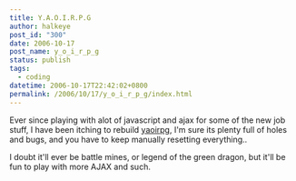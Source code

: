 ```yaml
---
title: Y.A.O.I.R.P.G
author: halkeye
post_id: "300"
date: 2006-10-17
post_name: y_o_i_r_p_g
status: publish
tags:
  - coding
datetime: 2006-10-17T22:42:02+0800
permalink: /2006/10/17/y_o_i_r_p_g/index.html
---
```


Ever since playing with alot of javascript and ajax for some of the new job stuff, I have been itching to rebuild [yaoirpg](https://web.archive.org/web/20080517013807/http://yaoirpg.halkeye.net:80/), I'm sure its plenty full of holes and bugs, and you have to keep manually resetting everything..




I doubt it'll ever be battle mines, or legend of the green dragon, but it'll be fun to play with more AJAX and such.
